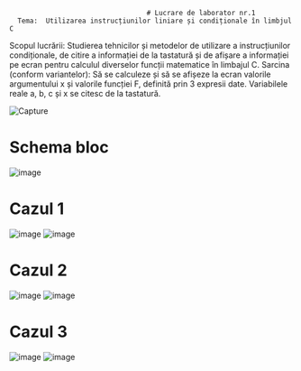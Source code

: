 

                                      # Lucrare de laborator nr.1        
      Tema:  Utilizarea instrucțiunilor liniare și condiționale în limbjul C

Scopul lucrării: Studierea tehnicilor și metodelor de utilizare a instrucțiunilor condiționale, de citire a informației de la tastatură și de afișare a informației pe ecran pentru calculul diverselor funcții matematice în limbajul C. 
Sarcina (conform variantelor): Să se calculeze și să se afișeze la ecran valorile argumentului x și valorile funcției F, definită prin 3 expresii date. Variabilele reale a, b, c și x se citesc de la tastatură.

![Capture](https://user-images.githubusercontent.com/64345875/93689914-bc2bf280-fadb-11ea-985b-ef5eca869f47.jpg)
# Schema bloc
![image](https://user-images.githubusercontent.com/64345875/93707173-f5448100-fb34-11ea-9b1c-b43470199105.png)
 # Cazul 1
![image](https://user-images.githubusercontent.com/64345875/93707087-8830eb80-fb34-11ea-9966-7becedd3c7c7.png) ![image](https://user-images.githubusercontent.com/64345875/93707136-c9290000-fb34-11ea-8104-635ae3db9ec3.png)
# Cazul 2
![image](https://user-images.githubusercontent.com/64345875/93707187-08575100-fb35-11ea-94c4-3f31fe85908a.png)  ![image](https://user-images.githubusercontent.com/64345875/93707193-14431300-fb35-11ea-98f9-b31ddd55a350.png)
# Cazul 3
![image](https://user-images.githubusercontent.com/64345875/93707207-245af280-fb35-11ea-9a12-d9bd4fada1db.png)  ![image](https://user-images.githubusercontent.com/64345875/93707217-2fae1e00-fb35-11ea-8741-a985023d2a48.png)

